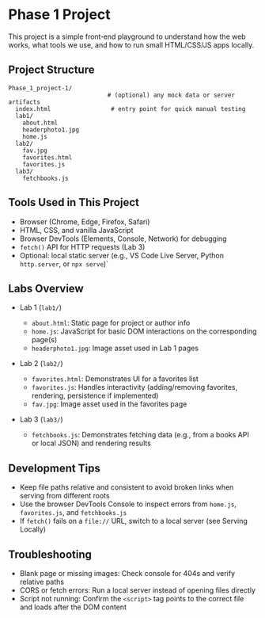 # Phase 1 Project

This project is a simple front‑end playground to understand how the web works, what tools we use, and how to run small HTML/CSS/JS apps locally.

## Project Structure

```
Phase_1_project-1/
                            # (optional) any mock data or server artifacts
  index.html                 # entry point for quick manual testing
  lab1/
    about.html
    headerphoto1.jpg
    home.js
  lab2/
    fav.jpg
    favorites.html
    favorites.js
  lab3/
    fetchbooks.js
```

## Tools Used in This Project

- Browser (Chrome, Edge, Firefox, Safari)
- HTML, CSS, and vanilla JavaScript
- Browser DevTools (Elements, Console, Network) for debugging
- `fetch()` API for HTTP requests (Lab 3)
- Optional: local static server (e.g., VS Code Live Server, Python `http.server`, or `npx serve`)`

## Labs Overview

- Lab 1 (`lab1/`)
  - `about.html`: Static page for project or author info
  - `home.js`: JavaScript for basic DOM interactions on the corresponding page(s)
  - `headerphoto1.jpg`: Image asset used in Lab 1 pages

- Lab 2 (`lab2/`)
  - `favorites.html`: Demonstrates UI for a favorites list
  - `favorites.js`: Handles interactivity (adding/removing favorites, rendering, persistence if implemented)
  - `fav.jpg`: Image asset used in the favorites page

- Lab 3 (`lab3/`)
  - `fetchbooks.js`: Demonstrates fetching data (e.g., from a books API or local JSON) and rendering results

## Development Tips

- Keep file paths relative and consistent to avoid broken links when serving from different roots
- Use the browser DevTools Console to inspect errors from `home.js`, `favorites.js`, and `fetchbooks.js`
- If `fetch()` fails on a `file://` URL, switch to a local server (see Serving Locally)

## Troubleshooting

- Blank page or missing images: Check console for 404s and verify relative paths
- CORS or fetch errors: Run a local server instead of opening files directly
- Script not running: Confirm the `<script>` tag points to the correct file and loads after the DOM content


